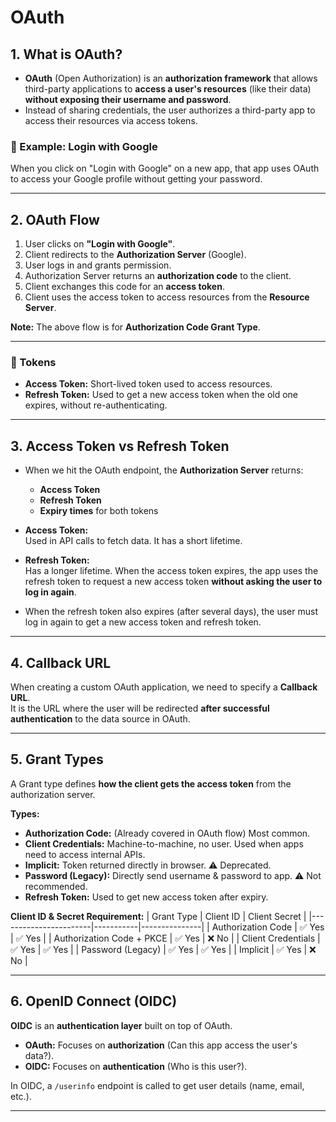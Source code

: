 # OAuth

## 1. What is OAuth?

- **OAuth** (Open Authorization) is an **authorization framework** that allows third-party applications to **access a user's resources** (like their data) **without exposing their username and password**.  
- Instead of sharing credentials, the user authorizes a third-party app to access their resources via access tokens.

### 🔹 Example: Login with Google
When you click on "Login with Google" on a new app, that app uses OAuth to access your Google profile without getting your password.

---

## 2. OAuth Flow

1. User clicks on **"Login with Google"**.  
2. Client redirects to the **Authorization Server** (Google).  
3. User logs in and grants permission.  
4. Authorization Server returns an **authorization code** to the client.  
5. Client exchanges this code for an **access token**.  
6. Client uses the access token to access resources from the **Resource Server**.

**Note:** The above flow is for **Authorization Code Grant Type**.

---

### 🔹 Tokens

- **Access Token:** Short-lived token used to access resources.  
- **Refresh Token:** Used to get a new access token when the old one expires, without re-authenticating.

---

## 3. Access Token vs Refresh Token

- When we hit the OAuth endpoint, the **Authorization Server** returns:
  - **Access Token**  
  - **Refresh Token**  
  - **Expiry times** for both tokens  

- **Access Token:**  
  Used in API calls to fetch data. It has a short lifetime.  

- **Refresh Token:**  
  Has a longer lifetime. When the access token expires, the app uses the refresh token to request a new access token **without asking the user to log in again**.  

- When the refresh token also expires (after several days), the user must log in again to get a new access token and refresh token.

---

## 4. Callback URL

When creating a custom OAuth application, we need to specify a **Callback URL**.  
It is the URL where the user will be redirected **after successful authentication** to the data source in OAuth.

---

## 5. Grant Types

A Grant type defines **how the client gets the access token** from the authorization server.

**Types:**
- **Authorization Code:** (Already covered in OAuth flow) Most common.
- **Client Credentials:** Machine-to-machine, no user. Used when apps need to access internal APIs.
- **Implicit:** Token returned directly in browser. ⚠️ Deprecated.
- **Password (Legacy):** Directly send username & password to app. ⚠️ Not recommended.
- **Refresh Token:** Used to get new access token after expiry.

**Client ID & Secret Requirement:**
| Grant Type              | Client ID | Client Secret |
|-----------------------|-----------|---------------|
| Authorization Code    | ✅ Yes    | ✅ Yes |
| Authorization Code + PKCE | ✅ Yes | ❌ No |
| Client Credentials    | ✅ Yes    | ✅ Yes |
| Password (Legacy)     | ✅ Yes    | ✅ Yes |
| Implicit              | ✅ Yes    | ❌ No |

---

## 6. OpenID Connect (OIDC)

**OIDC** is an **authentication layer** built on top of OAuth.

- **OAuth:** Focuses on **authorization** (Can this app access the user's data?).  
- **OIDC:** Focuses on **authentication** (Who is this user?).

In OIDC, a `/userinfo` endpoint is called to get user details (name, email, etc.).

---

